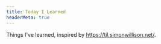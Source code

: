```yaml
---
title: Today I Learned
headerMeta: true
---
```


Things I've learned, inspired by <https://til.simonwillison.net/>.
